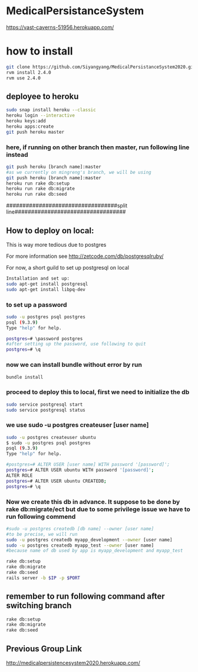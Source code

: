# MedicalPersistanceSystem
https://vast-caverns-51956.herokuapp.com/

# how to install
```sh
git clone https://github.com/Siyangyang/MedicalPersistanceSystem2020.git
rvm install 2.4.0
rvm use 2.4.0
```

## deployee to heroku
```sh
sudo snap install heroku --classic
heroku login --interactive
heroku keys:add
heroku apps:create
git push heroku master
```
### here, if running on other branch then master, run following line instead
```sh
git push heroku [branch name]:master
#as we currently on mingreng's branch, we will be using
git push heroku [branch name]:master
heroku run rake db:setup
heroku run rake db:migrate
heroku run rake db:seed
```

##################################split line##################################

## How to deploy on local:
This is way more tedious due to postgres

For more information see
http://zetcode.com/db/postgresqlruby/

For now, a short guild to set up postgresql on local
```sh
Installation and set up:
sudo apt-get install postgresql
sudo apt-get install libpq-dev
```
### to set up a password
```sh
sudo -u postgres psql postgres
psql (9.3.9)
Type "help" for help.

postgres=# \password postgres
#after setting up the password, use following to quit
postgres=# \q
```
### now we can install bundle without error by run
```sh
bundle install
```
### proceed to deploy this to local, first we need to initialize the db
```sh
sudo service postgresql start
sudo service postgresql status
```
### we use sudo -u postgres createuser [user name]
```sh
sudo -u postgres createuser ubuntu
$ sudo -u postgres psql postgres
psql (9.3.9)
Type "help" for help.

#postgres=# ALTER USER [user name] WITH password '[password]';
postgres=# ALTER USER ubuntu WITH password '[password]';
ALTER ROLE
postgres=# ALTER USER ubuntu CREATEDB;
postgres=# \q
```
### Now  we create this db in advance. It suppose to be done by rake db:migrate/ect but due to some privilege issue we have to run following commend
```sh
#sudo -u postgres createdb [db name] --owner [user name]
#to be precise, we will run
sudo -u postgres createdb myapp_development --owner [user name]
sudo -u postgres createdb myapp_test --owner [user name]
#because name of db used by app is myapp_development and myapp_test 

rake db:setup
rake db:migrate
rake db:seed
rails server -b $IP -p $PORT
```

## remember to run following command after switching branch
```sh
rake db:setup
rake db:migrate
rake db:seed
```
## Previous Group Link
http://medicalpersistencesystem2020.herokuapp.com/
